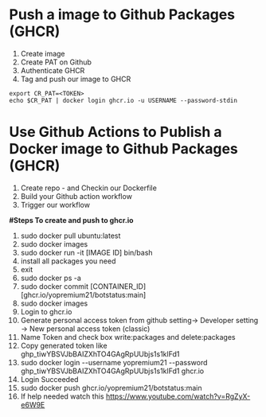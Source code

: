 

# Push a image to Github Packages (GHCR)
1. Create image
2. Create PAT on Github
3. Authenticate GHCR
4. Tag and push our image to GHCR

```
export CR_PAT=<TOKEN>
echo $CR_PAT | docker login ghcr.io -u USERNAME --password-stdin
```

# Use Github Actions to Publish a Docker image to Github Packages (GHCR)

1. Create repo - and Checkin our Dockerfile
2. Build your Github action workflow
3. Trigger our workflow


**#Steps To create and push to ghcr.io**
1. sudo docker pull ubuntu:latest
2. sudo docker images
3. sudo docker run -it [IMAGE ID] bin/bash
4. install all packages you need
5. exit
6. sudo docker ps -a
7. sudo docker commit [CONTAINER_ID] [ghcr.io/yopremium21/botstatus:main]
8. sudo docker images
9. Login to ghcr.io
10. Generate personal access token from github setting-> Developer setting -> New personal access token (classic)
11. Name Token and check box write:packages and delete:packages
12. Copy generated token like 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
13. sudo docker login --username yopremium21 --password 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 ghcr.io
14. Login Succeeded
15. sudo docker push ghcr.io/yopremium21/botstatus:main
16. If help needed watch this https://www.youtube.com/watch?v=RgZyX-e6W9E
